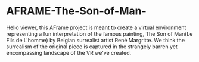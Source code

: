 # AFRAME-The-Son-of-Man-
Hello viewer, this AFrame project is meant to create a virtual environment representing a fun interpretation of the famous painting, 
The Son of Man(Le Fils de L'homme) by Belgian surrealist artist René Margritte.  We think the surrealism of the original piece is captured 
in the strangely barren yet encompassing landscape of the VR we've created. 
